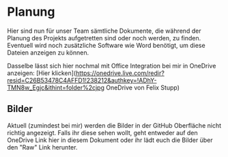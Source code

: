 Planung
=======

Hier sind nun für unser Team sämtliche Dokumente, die während der Planung des Projekts aufgetretten sind oder noch werden, zu finden. Eventuell wird noch zusätzliche Software wie Word benötigt, um diese Dateien anzeigen zu können.

Dasselbe lässt sich hier nochmal mit Office Integration bei mir in OneDrive anzeigen:
[Hier klicken](https://onedrive.live.com/redir?resid=C26B53478C4AFFD1!238212&authkey=!ADhY-TMN8w_Egjc&ithint=folder%2cjpg OneDrive von Felix Stupp)

Bilder
------

Aktuell (zumindest bei mir) werden die Bilder in der GitHub Oberfläche nicht richtig angezeigt. Falls ihr diese sehen wollt, geht entweder auf den OneDrive Link hier in diesem Dokument oder ihr lädt euch die Bilder über den "Raw" Link herunter.
